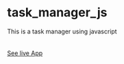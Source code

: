 # task_manager_js
This is a task manager using javascript
<br><br><br>
[See live App](https://rick2k2.github.io/task_manager_js/)
